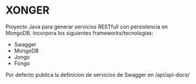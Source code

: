 # XONGER #

Proyecto Java para generar servicios RESTfull con persistencia en MongoDB. Incorpora los siguientes frameworks/tecnologias:
  - Swagger
  - MongoDB
  - Jongo
  - Fongo

Por defecto publica la definicion de servicios de Swagger en /api/api-docs/